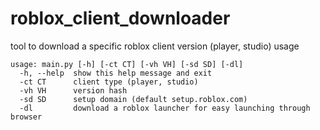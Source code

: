 # roblox_client_downloader
tool to download a specific roblox client version (player, studio)
usage
```
usage: main.py [-h] [-ct CT] [-vh VH] [-sd SD] [-dl]
  -h, --help  show this help message and exit
  -ct CT      client type (player, studio)
  -vh VH      version hash
  -sd SD      setup domain (default setup.roblox.com)
  -dl         download a roblox launcher for easy launching through browser
```